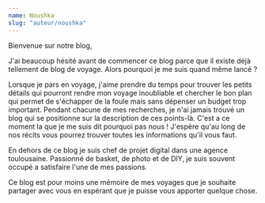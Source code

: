 ```yaml
---
name: Noushka
slug: "auteur/noushka"
---
```


Bienvenue sur notre blog,

J'ai beaucoup hésité avant de commencer ce blog parce que il existe déjà tellement de blog de voyage. Alors pourquoi je me suis quand même lancé ?

Lorsque je pars en voyage, j'aime prendre du temps pour trouver les petits détails qui pourront rendre mon voyage inoubliable et chercher le bon plan qui permet de s'échapper de la foule mais sans dépenser un budget trop important. Pendant chacune de mes recherches, je n'ai jamais trouvé un blog qui se positionne sur la description de ces points-là. C'est a ce moment la que je me suis dit pourquoi pas nous ! J'espère qu'au long de nos récits vous pourrez trouver toutes les informations qu'il vous faut.

En dehors de ce blog je suis chef de projet digital dans une agence toulousaine. Passionné de basket, de photo et de DIY, je suis souvent occupé a satisfaire l'une de mes passions.

Ce blog est pour moins une mémoire de mes voyages que je souhaite partager avec vous en espérant que je puisse vous apporter quelque chose.

